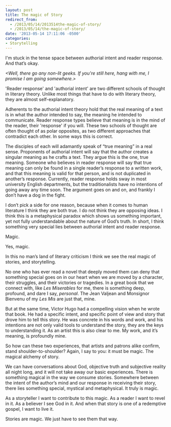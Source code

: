 ```yaml
---
layout: post
title: The magic of Story
redirect_from: 
  - /2013/05/14/2013514the-magic-of-story/
  - /2013/05/14/the-magic-of-story/
date: '2013-05-14 17:11:06 -0500'
categories:
- Storytelling
---
```

<p class="p1">I'm stuck in the tense space between authorial intent and reader response. And that’s okay.</p>
<p class="p1"><span class="s1"><em>&lt;Well, there go any non-lit geeks. If you're still here, hang with me, I promise I am going somewhere.&gt;</em></span></p>
<p class="p1">'Reader response' and 'authorial intent' are two different schools of thought in literary theory. Unlike most things that have to do with literary&nbsp;theory, they are almost self-explanatory.&nbsp;</p>
<p class="p2">Adherents to the authorial intent theory hold that the real meaning of a text is in what the author intended to say, the meaning he intended to communicate. Reader response types&nbsp;believe&nbsp;that meaning is in the mind of the reader, their 'response' if you will. These two schools of thought are often thought of as polar opposites,&nbsp;as two different approaches that contradict each other. In some ways this is correct.&nbsp;</p>
<p class="p2">The disciples of each will adamantly speak of “true meaning” in a real sense. Proponents of authorial intent will say that the author creates a singular meaning as he crafts a text. They argue this is the one, true meaning. Someone who believes in reader response will say that true meaning can only be found in a single reader’s response to a written work, and that this meaning is valid for that person, and is not duplicated in another’s response. Currently, reader response holds sway in most university English departments, but the traditionalists have no intentions of going away any time soon. The argument goes on and on, and frankly I don’t have a dog in the fight.</p>
<p class="p2">I don’t pick a side for one reason, because when it comes to human literature I think they are both true. I do not think they are opposing ideas. I think this is a metaphysical paradox which shows us something important, yet not fully understandable about the nature of God’s truth. In short, I think something very special lies between authorial intent and reader response.</p>
<p class="p2">Magic.</p>
<p class="p2">Yes, magic.&nbsp;</p>
<p class="p2">In this no man’s land of literary criticism I think we see the real magic of stories, and storytelling.</p>
<p class="p2">No one who has ever read a novel that deeply moved them can deny that something special goes on in our heart when we are moved by a character, their struggles, and their victories or tragedies. In a great book that we connect with, like <em>Les Miserables</em> for me, there is something deep, profound, and dare I say, <em>personal</em>. The Jean Valjean and Monsignor Bienvenu of my <em>Les Mis</em> are just that, mine.</p>
<p class="p2">But at the same time, Victor Hugo had a compelling vision when he wrote that book. He had a specific intent, and specific point of view and story that drove him to tell this story. He was concrete in his words and work, and his intentions are not only valid tools to understand the story, they are the keys to understanding it. As an artist this is also clear to me. My work, and it’s meaning, is profoundly mine.</p>
<p class="p2">So how can these two experiences, that artists and patrons alike confirm, stand shoulder-to-shoulder? Again, I say to you: it must be magic. The magical alchemy of story.</p>
<p class="p2">We can have conversations about God, objective truth and subjective reality all night long, and it will not take away our basic experiences. There is something magical in the way we consume stories. Somewhere between the intent of the author’s mind and our response in receiving their story, there lies something special, mystical and metaphysical. It truly is magic.</p>
<p class="p2">As a storyteller I want to contribute to this magic. As a reader I want to revel in it. As a believer I see God in it. And when that story is one of a redemptive gospel, I want to live it.</p>
<p class="p2">Stories are magic. We just have to see them that way.</p>
